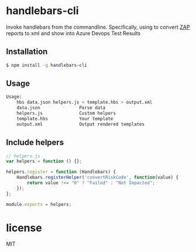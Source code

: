 # handlebars-cli

Invoke handlebars from the commandline.
Specifically, using to convert [ZAP](https://www.zaproxy.org/) reports to xml and show into Azure Devops Test Results

## Installation
    
```sh
$ npm install -g handlebars-cli
```

## Usage
```sh
Usage:
    hbs data.json helpers.js < template.hbs > output.xml
    data.json               Parse data
    helpers.js              Custom helpers
    template.hbs            Your template
    output.xml              Output rendered templates
```

## Include helpers

```js
// helpers.js
var helpers = function () {};

helpers.register = function (Handlebars) {
    Handlebars.registerHelper('convertRiskCode', function(value) {
        return value !== "0" ? "Failed" : "Not Impacted";
    });
};

module.exports = helpers;
```

# license

MIT
